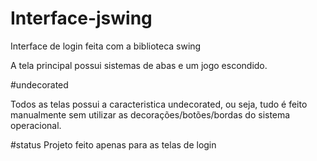 # Interface-jswing

Interface de login feita com a biblioteca swing

A tela principal possui sistemas de abas e um jogo escondido.

#undecorated

Todos as telas possui a caracteristica undecorated, ou seja, tudo é feito manualmente sem utilizar as decorações/botões/bordas do sistema operacional.

#status
Projeto feito apenas para as telas de login
 
